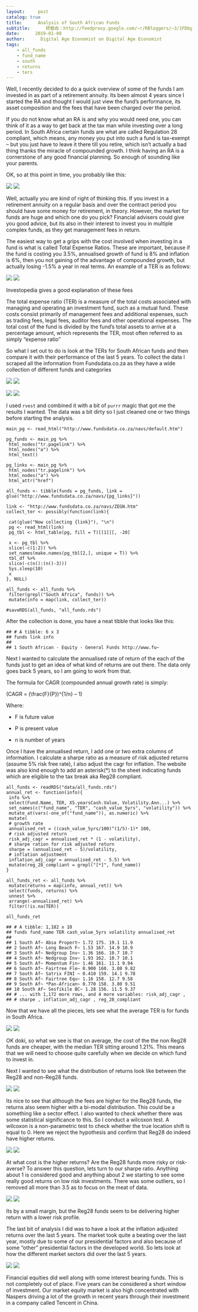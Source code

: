 ```yaml
---
layout:     post
catalog: true
title:      Analysis of South African Funds
subtitle:      转载自：http://feedproxy.google.com/~r/RBloggers/~3/1FDbgQp3V4o/
date:      2019-01-08
author:      Digital Age Economist on Digital Age Economist
tags:
    - all_funds
    - fund_name
    - south
    - returns
    - ters
---
```


Well, I recently decided to do a quick overview of some of the funds I am invested in as part of a retirement annuity. Its been almost 4 years since I started the RA and thought I would just view the fund’s performance, its asset composition and the fees that have been charged over the period.

If you do not know what an RA is and why you would need one, you can think of it as a way to get back at the tax man while investing over a long period. In South Africa certain funds are what are called Regulation 28 compliant, which means, any money you put into such a fund is tax-exempt – but you just have to leave it there till you retire, which isn’t actually a bad thing thanks the miracle of compounded growth. I think having an RA is a cornerstone of any good financial planning. So enough of sounding like your parents.

OK, so at this point in time, you probably like this:

![](https://i1.wp.com/media.giphy.com/media/uFtywzELtkFzi/giphy.gif?w=50%25&ssl=1)
![](https://i1.wp.com/media.giphy.com/media/uFtywzELtkFzi/giphy.gif?w=50%25&ssl=1)


Well, actually you are kind of right of thinking this. If you invest in a retirement annuity on a regular basis and over the contract period you should have some money for retirement, in theory. However, the market for funds are huge and which one do you pick? Financial advisers could give you good advice, but its also in their interest to invest you in multiple complex funds, as they get management fees in return.

The easiest way to get a grips with the cost involved when investing in a fund is what is called Total Expense Ratios. These are important, because if the fund is costing you 3.5%, annualised growth of fund is 8% and inflation is 6%, then you not gaining of the advantage of compounded growth, but actually losing -1.5% a year in real terms. An example of a TER is as follows:

![](https://i1.wp.com/www.daeconomist.com/img/blogs/2019-01-08-SA_funds_files/figure-html/TER.png?w=75%25&ssl=1)
![](https://i1.wp.com/www.daeconomist.com/img/blogs/2019-01-08-SA_funds_files/figure-html/TER.png?w=75%25&ssl=1)


Investopedia gives a good explanation of these fees

> 
The total expense ratio (TER) is a measure of the total costs associated with managing and operating an investment fund, such as a mutual fund. These costs consist primarily of management fees and additional expenses, such as trading fees, legal fees, auditor fees and other operational expenses. The total cost of the fund is divided by the fund’s total assets to arrive at a percentage amount, which represents the TER, most often referred to as simply “expense ratio”


So what I set out to do is look at the TERs for South African funds and then compare it with their performance of the last 5 years. To collect the data I scraped all the information from Fundsdata.co.za as they have a wide collection of different funds and categories

![](https://i1.wp.com/www.daeconomist.com/img/blogs/2019-01-08-SA_funds_files/figure-html/Funds.png?w=30%25&ssl=1)
![](https://i1.wp.com/www.daeconomist.com/img/blogs/2019-01-08-SA_funds_files/figure-html/Funds.png?w=30%25&ssl=1)


![](https://i2.wp.com/www.daeconomist.com/img/blogs/2019-01-08-SA_funds_files/figure-html/Fund_info.png?w=75%25&ssl=1)
![](https://i2.wp.com/www.daeconomist.com/img/blogs/2019-01-08-SA_funds_files/figure-html/Fund_info.png?w=75%25&ssl=1)


I used `rvest` and combined it with a bit of `purrr` magic that got me the results I wanted. The data was a bit dirty so I just cleaned one or two things before starting the analysis.

```
main_pg <- read_html("http://www.fundsdata.co.za/navs/default.htm")

pg_funds <- main_pg %>% 
 html_nodes("tr.pagelink") %>% 
 html_nodes("a") %>% 
 html_text()

pg_links <- main_pg %>% 
 html_nodes("tr.pagelink") %>% 
 html_nodes("a") %>% 
 html_attr("href")

all_funds <- tibble(funds = pg_funds, link = glue("http://www.fundsdata.co.za/navs/{pg_links}"))

link <- "http://www.fundsdata.co.za/navs/ZEGN.htm"
collect_ter <- possibly(function(link){

 cat(glue("Now collecting {link}"), "\n")
 pg <- read_html(link)
 pg_tbl <- html_table(pg, fill = T)[[1]][, -20]
 
 x <- pg_tbl %>% 
 slice(-c(1:2)) %>% 
 set_names(make.names(pg_tbl[2,], unique = T)) %>% 
 tbl_df %>% 
 slice(-c(n():(n()-3)))
 Sys.sleep(10)
 x
}, NULL)

all_funds <- all_funds %>% 
 filter(grepl("South Africa", funds)) %>% 
 mutate(info = map(link, collect_ter))

#saveRDS(all_funds, "all_funds.rds")
```

After the collection is done, you have a neat tibble that looks like this:

```
## # A tibble: 6 x 3
## funds link info 
## 
## 1 South African - Equity - General Funds http://www.fu~ 
```

Next I wanted to calculate the annualised rate of return of the each of the funds just to get an idea of what kind of returns are out there. The data only goes back 5 years, so I am going to work from that.

The formula for CAGR (compounded annual growth rate) is simply:

\(CAGR = (\frac{F}{P})^{1/n} – 1\)

Where:

- F is future value

- P is present value

- n is number of years


Once I have the annualised return, I add one or two extra columns of information. I calculate a sharpe ratio as a measure of risk adjusted returns (assume 5% risk free rate), I also adjust the cagr for inflation. The website was also kind enough to add an asterisk(*) to the sheet indicating funds which are eligible to the tax break aka Reg28 compliant.

```
all_funds <- readRDS("data/all_funds.rds")
annual_ret <- function(info){
 info %>% 
 select(Fund.Name, TER, X5.yearsCash.Value, Volatility.Ann...) %>% 
 set_names(c("fund_name", "TER", "cash_value_5yrs", "volatility")) %>% 
 mutate_at(vars(-one_of("fund_name")), as.numeric) %>% 
 mutate(
 # growth rate
 annualised_ret = ((cash_value_5yrs/100)^(1/5)-1)* 100, 
 # risk adjusted return
 risk_adj_cagr = annualised_ret * (1 - volatility),
 # sharpe ration for risk adjusted return
 sharpe = (annualised_ret - 5)/volatility,
 # inflation adjustment
 inflation_adj_cagr = annualised_ret - 5.5) %>% 
 mutate(reg_28_compliant = grepl("[*]", fund_name))
}

all_funds_ret <- all_funds %>% 
 mutate(returns = map(info, annual_ret)) %>% 
 select(funds, returns) %>% 
 unnest %>% 
 arrange(-annualised_ret) %>% 
 filter(!is.na(TER))

all_funds_ret
```

```
## # A tibble: 1,182 x 10
## funds fund_name TER cash_value_5yrs volatility annualised_ret
## 
## 1 South Af~ Absa Propert~ 1.72 175. 19.1 11.9 
## 2 South Af~ Long Beach F~ 1.53 167. 14.9 10.9 
## 3 South Af~ Nedgroup Inv~ 1.36 166. 10.7 10.7 
## 4 South Af~ Nedgroup Inv~ 1.93 162. 10.7 10.1 
## 5 South Af~ Momentum Fin~ 1.46 161. 11.1 9.94
## 6 South Af~ Fairtree Fle~ 0.900 160. 3.08 9.82
## 7 South Af~ Satrix FINI ~ 0.410 159. 14.1 9.78
## 8 South Af~ Fairtree Equ~ 1.16 158. 12.7 9.58
## 9 South Af~ *Pan-African~ 0.770 158. 3.80 9.51
## 10 South Af~ Sesfikile BC~ 1.28 156. 11.5 9.37
## # ... with 1,172 more rows, and 4 more variables: risk_adj_cagr ,
## # sharpe , inflation_adj_cagr , reg_28_compliant 
```

Now that we have all the pieces, lets see what the average TER is for funds in South Africa.

![](https://i1.wp.com/www.daeconomist.com/post/2019-01-08-SA_funds_files/figure-html/unnamed-chunk-7-1.png?w=95%25&ssl=1)
![](https://i1.wp.com/www.daeconomist.com/post/2019-01-08-SA_funds_files/figure-html/unnamed-chunk-7-1.png?w=95%25&ssl=1)


OK doki, so what we see is that on average, the cost of the the non Reg28 funds are cheaper, with the median TER sitting around 1.21%. This means that we will need to choose quite carefully when we decide on which fund to invest in.

Next I wanted to see what the distribution of returns look like between the Reg28 and non-Reg28 funds.

![](https://i0.wp.com/www.daeconomist.com/post/2019-01-08-SA_funds_files/figure-html/unnamed-chunk-8-1.png?w=95%25&ssl=1)
![](https://i0.wp.com/www.daeconomist.com/post/2019-01-08-SA_funds_files/figure-html/unnamed-chunk-8-1.png?w=95%25&ssl=1)


Its nice to see that although the fees are higher for the Reg28 funds, the returns also seem higher with a bi-modal distribution. This could be a something like a sector effect. I also wanted to check whether there was some statistical significance to this. So I conduct a wilcoxon test. A wilcoxon is a non-parametric test to check whether the true location shift is equal to 0. Here we reject the hypothesis and confirm that Reg28 do indeed have higher returns.

![](https://i2.wp.com/www.daeconomist.com/post/2019-01-08-SA_funds_files/figure-html/unnamed-chunk-9-1.png?w=95%25&ssl=1)
![](https://i2.wp.com/www.daeconomist.com/post/2019-01-08-SA_funds_files/figure-html/unnamed-chunk-9-1.png?w=95%25&ssl=1)


At what cost is the higher returns? Are the Reg28 funds more risky or risk-averse? To answer this question, lets turn to our sharpe ratio. Anything about 1 is considered good and anything about 2 we starting to see some really good returns on low risk investments. There was some outliers, so I removed all more than 3.5 as to focus on the meat of data.

![](https://i2.wp.com/www.daeconomist.com/post/2019-01-08-SA_funds_files/figure-html/unnamed-chunk-10-1.png?w=95%25&ssl=1)
![](https://i2.wp.com/www.daeconomist.com/post/2019-01-08-SA_funds_files/figure-html/unnamed-chunk-10-1.png?w=95%25&ssl=1)


Its by a small margin, but the Reg28 funds seem to be delivering higher return with a lower risk profile.

The last bit of analysis I did was to have a look at the inflation adjusted returns over the last 5 years. The market took quite a beating over the last year, mostly due to some of our presidential factors and also because of some “other” presidential factors in the developed world. So lets look at how the different market sectors did over the last 5 years.

![](https://i2.wp.com/www.daeconomist.com/post/2019-01-08-SA_funds_files/figure-html/unnamed-chunk-12-1.png?w=95%25&ssl=1)
![](https://i2.wp.com/www.daeconomist.com/post/2019-01-08-SA_funds_files/figure-html/unnamed-chunk-12-1.png?w=95%25&ssl=1)


Financial equities did well along with some interest bearing funds. This is not completely out of place. Five years can be considered a short window of investment. Our market equity market is also high concentrated with Naspers driving a lot of the growth in recent years through their investment in a company called Tencent in China.
